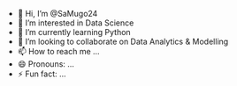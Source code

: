 - 👋 Hi, I’m @SaMugo24
- 👀 I’m interested in Data Science
- 🌱 I’m currently learning Python
- 💞️ I’m looking to collaborate on Data Analytics & Modelling
- 📫 How to reach me ...
- 😄 Pronouns: ...
- ⚡ Fun fact: ...

<!---
SaMugo24/SaMugo24 is a ✨ special ✨ repository because its `README.md` (this file) appears on your GitHub profile.
You can click the Preview link to take a look at your changes.
--->
